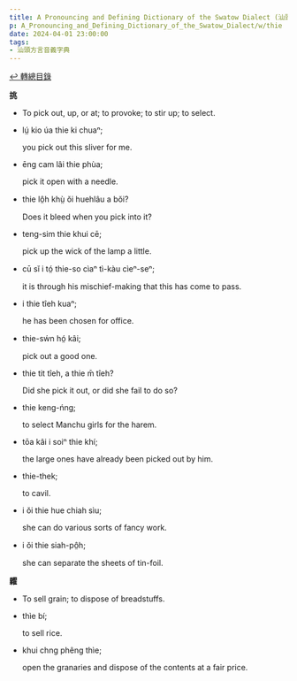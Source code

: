 ```yaml
---
title: A Pronouncing and Defining Dictionary of the Swatow Dialect (汕頭方言音義字典) / thie
p: A_Pronouncing_and_Defining_Dictionary_of_the_Swatow_Dialect/w/thie
date: 2024-04-01 23:00:00
tags: 
- 汕頭方言音義字典
---
```


[↩️ 轉總目錄](/A_Pronouncing_and_Defining_Dictionary_of_the_Swatow_Dialect)


**挑**
- To pick out, up, or at; to provoke; to stir up; to select.

- lṳ́ kio úa thie ki chuaⁿ;

  you pick out this sliver for me.

- ēng cam lâi thie phùa;

  pick it open with a needle.

- thie lô̤h khṳ̀ ŏi huehlâu a bŏi?

  Does it bleed when you pick into it?

- teng-sim thie khui cē;

  pick up the wick of the lamp a little.

- cū sĭ i tó̤ thie-so cìaⁿ tì-kàu cìeⁿ-seⁿ;

  it is through his mischief-making that this has come to pass.

- i thie tîeh kuaⁿ;

  he has been chosen for office.

- thie-sẃn hó̤ kâi;

  pick out a good one.

- thie tit tîeh, a thie m̄ tîeh?

  Did she pick it out, or did she fail to do so?

- thie keng-ńng;

  to select Manchu girls for the harem.

- tōa kâi i soiⁿ thie khí;

  the large ones have already been picked out by him.

- thie-thek;

  to cavil.

- i ŏi thie hue chiah sìu;

  she can do various sorts of fancy work.

- i ŏi thie siah-pô̤h;

  she can separate the sheets of tin-foil.

**糶**
- To sell grain; to dispose of breadstuffs.

- thìe bí;

  to sell rice.

- khui chng phêng thìe;

  open the granaries and dispose of the contents at a fair price.